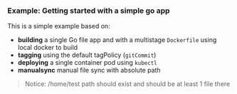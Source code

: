 ### Example: Getting started with a simple go app

This is a simple example based on:

* **building** a single Go file app and with a multistage `Dockerfile` using local docker to build
* **tagging** using the default tagPolicy (`gitCommit`)
* **deploying** a single container pod using `kubectl`
* **manualsync** manual file sync with absolute path

> Notice: /home/test path should exist and should be at least 1 file there